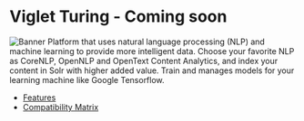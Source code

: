 #  Viglet Turing - Coming soon
![Banner](http://www.viglet.ai/img/banner/viglet_turing.png)
Platform that uses natural language processing (NLP) and machine learning to provide more intelligent data. Choose your favorite NLP as CoreNLP, OpenNLP and OpenText Content Analytics, and index your content in Solr with higher added value. Train and manages models for your learning machine like Google Tensorflow.

* [Features](https://github.com/openviglet/turing/wiki/Features)
* [Compatibility Matrix](https://github.com/openviglet/turing/wiki/Compatibility-Matrix)
